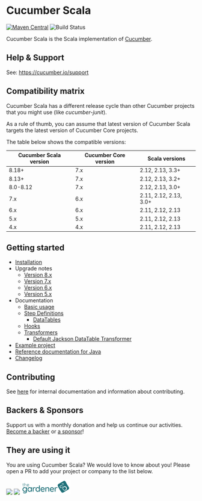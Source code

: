 # Cucumber Scala

[![Maven Central](https://img.shields.io/maven-central/v/io.cucumber/cucumber-scala_2.13.svg?label=Maven%20Central)](https://search.maven.org/search?q=g:%22io.cucumber%22%20AND%20a:%22cucumber-scala_2.13%22)
![Build Status](https://github.com/cucumber/cucumber-jvm-scala/workflows/Cucumber%20Scala%20CI/badge.svg)

Cucumber Scala is the Scala implementation of [Cucumber](https://cucumber.io/).

## Help & Support

See: https://cucumber.io/support

## Compatibility matrix

Cucumber Scala has a different release cycle than other Cucumber projects that you might use
(like _cucumber-junit_).

As a rule of thumb, you can assume that latest version of Cucumber Scala targets the latest version
of Cucumber Core projects.

The table below shows the compatible versions:

| Cucumber Scala version | Cucumber Core version | Scala versions         |
|------------------------|-----------------------|------------------------|
| 8.18+                  | 7.x                   | 2.12, 2.13, 3.3+       |
| 8.13+                  | 7.x                   | 2.12, 2.13, 3.2+       |
| 8.0-8.12               | 7.x                   | 2.12, 2.13, 3.0+       |
| 7.x                    | 6.x                   | 2.11, 2.12, 2.13, 3.0+ |
| 6.x                    | 6.x                   | 2.11, 2.12, 2.13       |
| 5.x                    | 5.x                   | 2.11, 2.12, 2.13       |
| 4.x                    | 4.x                   | 2.11, 2.12, 2.13       |

## Getting started

- [Installation](./docs/install.md)
- Upgrade notes
  - [Version 8.x](docs/upgrade_v8.md)
  - [Version 7.x](docs/upgrade_v7.md)
  - [Version 6.x](docs/upgrade_v6.md)
  - [Version 5.x](docs/upgrade_v5.md)
- Documentation
  - [Basic usage](docs/usage.md)
  - [Step Definitions](docs/step_definitions.md)
    - [DataTables](docs/datatables.md)
  - [Hooks](docs/hooks.md)
  - [Transformers](docs/transformers.md)
    - [Default Jackson DataTable Transformer](docs/default_jackson_datatable_transformer.md)
- [Example project](examples/README.md)
- [Reference documentation for Java](https://docs.cucumber.io/docs/cucumber/)
- [Changelog](CHANGELOG.md)

## Contributing

See [here](CONTRIBUTING.md) for internal documentation and information about contributing.

## Backers & Sponsors

Support us with a monthly donation and help us continue our activities. [Become a backer](https://opencollective.com/cucumber#backer) or [a sponsor](https://opencollective.com/cucumber#sponsor)!

## They are using it

You are using Cucumber Scala? We would love to know about you! Please open a PR to add your project or company to the list below.

<img src="https://www.kelkoogroup.com/wp-content/uploads/2019/11/logo-1024x189-1.jpg" height="40" /> <img src="https://engineering.teads.com/wp-content/uploads/2019/07/Teads_logo_Black.svg" height="40" /> <img src="https://raw.githubusercontent.com/KelkooGroup/theGardener/master/public/images/logo.png" height="40" />
